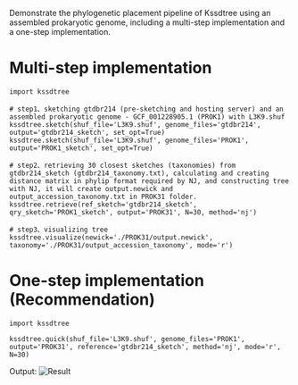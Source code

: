 Demonstrate the phylogenetic placement pipeline of Kssdtree using an assembled prokaryotic genome, including a multi-step implementation and a one-step implementation.

# Multi-step implementation
```
import kssdtree

# step1、sketching gtdbr214 (pre-sketching and hosting server) and an assembled prokaryotic genome - GCF_001228905.1 (PROK1) with L3K9.shuf
kssdtree.sketch(shuf_file='L3K9.shuf', genome_files='gtdbr214', output='gtdbr214_sketch', set_opt=True)
kssdtree.sketch(shuf_file='L3K9.shuf', genome_files='PROK1', output='PROK1_sketch', set_opt=True)

# step2、retrieving 30 closest sketches (taxonomies) from gtdbr214_sketch (gtdbr214_taxonomy.txt), calculating and creating distance matrix in phylip format required by NJ, and constructing tree with NJ, it will create output.newick and output_accession_taxonomy.txt in PROK31 folder.
kssdtree.retrieve(ref_sketch='gtdbr214_sketch', qry_sketch='PROK1_sketch', output='PROK31', N=30, method='nj')

# step3、visualizing tree 
kssdtree.visualize(newick='./PROK31/output.newick', taxonomy='./PROK31/output_accession_taxonomy', mode='r')
```

# One-step implementation (Recommendation)
```
import kssdtree

kssdtree.quick(shuf_file='L3K9.shuf', genome_files='PROK1', output='PROK31', reference='gtdbr214_sketch', method='nj', mode='r', N=30)
```

Output:
![Result](http://18.205.53.149:8000/kssdtree/pngs/3.png)

